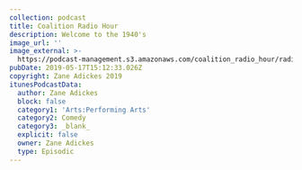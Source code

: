 ```yaml
---
collection: podcast
title: Coalition Radio Hour
description: Welcome to the 1940's
image_url: ''
image_external: >-
  https://podcast-management.s3.amazonaws.com/coalition_radio_hour/radioHourCover.png
pubDate: 2019-05-17T15:12:33.026Z
copyright: Zane Adickes 2019
itunesPodcastData:
  author: Zane Adickes
  block: false
  category1: 'Arts:Performing Arts'
  category2: Comedy
  category3: _blank_
  explicit: false
  owner: Zane Adickes
  type: Episodic
---
```


